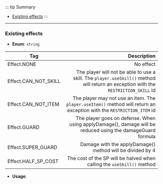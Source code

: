 ::: tip Summary
- [Existing effects](#existing-effects)
:::
---
### Existing effects
- **Enum**: `string`

| Tag           | Description |
| ------------- |------------:|
| Effect.NONE | No effect |
| Effect.CAN_NOT_SKILL | The player will not be able to use a skill. The `player.useSkill()` method will return an exception with the `RESTRICTION_SKILL` id |
| Effect.CAN_NOT_ITEM | The player may not use an item. The `player.useItem()` method will return an exception with the `RESTRICTION_ITEM` id |
| Effect.GUARD | The player goes on defense. When using applyDamage(), damage will be reduced using the damageGuard formula |
| Effect.SUPER_GUARD | Damage with the applyDamage() method will be divided by 4 |
| Effect.HALF_SP_COST | The cost of the SP will be halved when calling the `useSkill()` method | 
- **Usage**:

 
